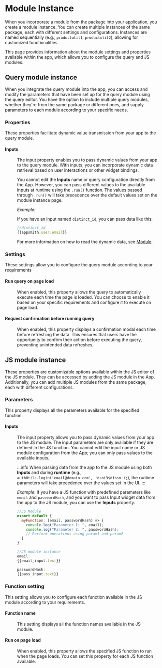 # Module Instance



When you incorporate a module from the package into your application, you create a module instance. You can create multiple instances of the same package, each with different settings and configurations. Instances are named sequentially (e.g., `productutil1`, `productutil2`), allowing for customized functionalities.

This page provides information about the module settings and properties available within the app, which allows you to configure the query and JS modules.


<ZoomImage
  src="/img/query-ins.drawio.png" 
  alt=""
  caption=""
/>



## Query module instance

When you integrate the query module into the app, you can access and modify the parameters that have been set up for the query module using the query editor. You have the option to include multiple query modules, whether they're from the same package or different ones, and supply parameters to each module according to your specific needs.



### Properties 

These properties facilitate dynamic value transmission from your app to the query module. 

#### Inputs


<dd>

The input property enables you to pass dynamic values from your app to the query module. With inputs, you can incorporate dynamic data retrieval based on user interactions or other widget bindings. 

You cannot edit the **Inputs** name or query configuration directly from the App. However, you can pass different values to the available inputs at runtime using the `.run()` function. The values passed through `.run()` will take precedence over the default values set on the module instance page.


<ZoomImage
  src="/img/query-module-instance.png" 
  alt="Inputs image"
  caption=""
/>


*Example:*

If you have an input named `distinct_id`, you can pass data like this:

```js
//distinct_id
{{appsmith.user.email}}
```

For more information on how to read the dynamic data, see [Module](/packages/reference/package).

</dd>



### Settings 

These settings allow you to configure the query module according to your requirements

#### Run query on page load

<dd>

When enabled, this property allows the query to automatically execute each time the page is loaded. You can choose to enable it based on your specific requirements and configure it to execute on page load.


</dd>


#### Request confirmation before running query


<dd>

When enabled, this property displays a confirmation modal each time before refreshing the data. This ensures that users have the opportunity to confirm their action before executing the query, preventing unintended data refreshes.

</dd>


## JS module instance

These properties are customizable options available within the JS editor of the JS module. They can be accessed by adding the JS module in the App. Additionally, you can add multiple JS modules from the same package, each with different configurations.


### Parameters 

This property displays all the parameters available for the specified function.


#### Inputs

<dd>

The input property allows you to pass dynamic values from your app to the JS module. The input parameters are only available if they are defined in the JS function. You cannot edit the input name or JS module configuration from the App; you can only pass values to the available inputs. 

:::info
When passing data from the app to the JS module using both **Inputs** and during **runtime** (e.g., `authUtils.login('email@domain.com', 'dsoi3$dfssn');`), the runtime parameters will take precedence over the values set in the UI.
:::



*Example*: If you have a JS function with predefined parameters like `email` and `passwordHash`, and you want to pass Input widget data from the app to the JS module, you can use the **Inputs** property.

```js
//JS Module
export default {
  myFunction: (email, passwordHash) => {
    console.log("Parameter 1: ", email);
    console.log("Parameter 2: ", passwordHash);
    // Perform operations using param1 and param2
  }
}
```

```js
//JS module instance
email: 
{{email_input.text}}

passwordHash:
{{pass_input.text}}
```
 <ZoomImage src="/img/inputs-js-module.png" alt="" caption="JS Module Instance | App" />

</dd>

### Function setting

This setting allows you to configure each function available in the JS module according to your requirements.


#### Function name

<dd>

This setting displays all the function names available in the JS module. 



</dd>

#### Run on page load

<dd>

When enabled, this property allows the specified JS function to run when the page loads. You can set this property for each JS function available.


</dd>
